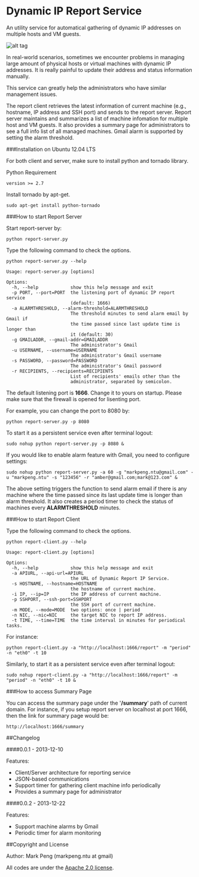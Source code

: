Dynamic IP Report Service
=========================

An utility service for automatical gathering of dynamic IP addresses on multiple hosts and VM guests.

![alt tag](https://raw.github.com/guitarmind/dyn-ip-report-service/master/snapshot.png)

In real-world scenarios, sometimes we encounter problems in managing large amount of physical hosts or virtual machines with dynamic IP addresses. It is really painful to update their address and status information manually. 

This service can greatly help the administrators who have similar management issues. 

The report client retrieves the latest information of current machine (e.g., hostname, IP address and SSH port) and sends to the report server. Report server maintains and summarizes a list of machine infomation for multiple host and VM guests. It also provides a summary page for administrators to see a full info list of all managed machines. Gmail alarm is supported by setting the alarm threshold.


###Installation on Ubuntu 12.04 LTS

For both client and server, make sure to install python and tornado library.

Python Requirement

    version >= 2.7

Install tornado by apt-get.

    sudo apt-get install python-tornado

###How to start Report Server

Start report-server by:

    python report-server.py 

Type the following command to check the options.

    python report-server.py --help
    
    Usage: report-server.py [options]

    Options:
      -h, --help            show this help message and exit
      -p PORT, --port=PORT  the listening port of dynamic IP report service
                            (default: 1666)
      -a ALARMTHRESHOLD, --alarm-threshold=ALARMTHRESHOLD
                            The threshold minutes to send alarm email by Gmail if
                            the time passed since last update time is longer than
                            it (default: 30)
      -g GMAILADDR, --gmail-addr=GMAILADDR
                            The administrator's Gmail
      -u USERNAME, --username=USERNAME
                            The administrator's Gmail username
      -s PASSWORD, --password=PASSWORD
                            The administrator's Gmail password
      -r RECIPIENTS, --recipients=RECIPIENTS
                            List of recipients' emails other than the
                            administrator, separated by semicolon.

                            
The default listening port is **1666**. Change it to yours on startup.
Please make sure that the firewall is opened for lisenting port.

For example, you can change the port to 8080 by:

    python report-server.py -p 8080
    
To start it as a persistent service even after terminal logout:

    sudo nohup python report-server.py -p 8080 &

If you would like to enable alarm feature with Gmail, you need to configure settings:

    sudo nohup python report-server.py -a 60 -g "markpeng.ntu@gmail.com" -u "markpeng.ntu" -s "123456" -r "amber@gmail.com;mark@123.com" &

The above setting triggers the function to send alarm email if there is any machine where the time passed since its last update time is longer than alarm threshold. It also creates a period timer to check the status of machines every **ALARMTHRESHOLD** minutes.

###How to start Report Client

Type the following command to check the options.

    python report-client.py --help
    
    Usage: report-client.py [options]
    
    Options:
      -h, --help            show this help message and exit
      -a APIURL, --api-url=APIURL
                            the URL of Dynamic Report IP Service.
      -s HOSTNAME, --hostname=HOSTNAME
                            the hostname of current machine.
      -i IP, --ip=IP        the IP address of current machine.
      -p SSHPORT, --ssh-port=SSHPORT
                            the SSH port of current machine.
      -m MODE, --mode=MODE  two options: once | period
      -n NIC, --nic=NIC     the target NIC to report IP address.
      -t TIME, --time=TIME  the time interval in minutes for periodical tasks.


For instance:

    python report-client.py -a "http://localhost:1666/report" -m "period" -n "eth0" -t 10


Similarly, to start it as a persistent service even after terminal logout:

    sudo nohup report-client.py -a "http://localhost:1666/report" -m "period" -n "eth0" -t 10 &

###How to access Summary Page

You can access the summary page under the '**/summary**' path of current domain.
For instance, if you setup report server on localhost at port 1666, then the link for summary page would be:

    http://localhost:1666/summary


##Changelog

####0.0.1 - 2013-12-10

Features:

  - Client/Server architecture for reporting service
  - JSON-based communications
  - Support timer for gathering client machine info periodically
  - Provides a summary page for administrator

####0.0.2 - 2013-12-22

Features:

  - Support machine alarms by Gmail
  - Periodic timer for alarm monitoring


##Copyright and License

Author: Mark Peng (markpeng.ntu at gmail)

All codes are under the [Apache 2.0 license](LICENSE).
